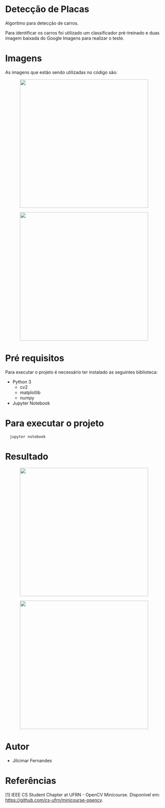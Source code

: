 # Detecção de Placas
<p>
Algoritmo para detecção de carros.
</p>

<p>
Para identificar os carros foi utilizado um
classificador pré-treinado e duas imagem baixada
do Google Imagens para realizar o teste.
</p>

# Imagens

As imagens que estão sendo utilizadas no código são:
<p align="center"><img src="https://github.com/jilcimar/computer-vision-opencv/blob/master/cars/images/cars.jpg" width="410px"></p>
<p align="center"><img src="https://github.com/jilcimar/computer-vision-opencv/blob/master/cars/images/cars2.jpg" width="410px"></p>


# Pré requisitos

Para executar o projeto é necessário ter instalado as seguintes biblioteca:
- Python 3
  * cv2
  * matplotlib
  * numpy
- Jupyter Notebook

# Para executar o projeto

```
  jupyter notebook
```

# Resultado
<p align="center"><img src="https://github.com/jilcimar/computer-vision-opencv/blob/master/cars/images/resultcars.jpg" width="410px"></p>
<p align="center"><img src="https://github.com/jilcimar/computer-vision-opencv/blob/master/cars/images/resultcars2.jpg" width="410px"></p>


# Autor
- Jilcimar Fernandes

# Referências
[1] IEEE CS Student Chapter at UFRN - OpenCV Minicourse.
Disponível em: <https://github.com/cs-ufrn/minicourse-opencv>.
